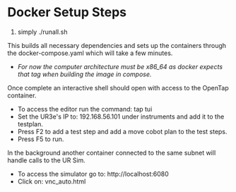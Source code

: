 # Docker Setup Steps

1. simply ./runall.sh

This builds all necessary dependencies and sets up the containers through the docker-compose.yaml which will take a few minutes.
 - *For now the computer architecture must be x86_64 as docker expects that tag when building the image in compose.*

Once complete an interactive shell should open with access to the OpenTap container.
 - To access the editor run the command: tap tui
 - Set the UR3e's IP to: 192.168.56.101 under instruments and add it to the testplan.
 - Press F2 to add a test step and add a move cobot plan to the test steps.
 - Press F5 to run.

 In the background another container connected to the same subnet will handle calls to the UR Sim.
  - To access the simulator go to: http://localhost:6080
  - Click on: vnc_auto.html
